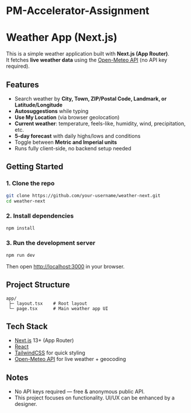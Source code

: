 # PM-Accelerator-Assignment

# Weather App (Next.js)

This is a simple weather application built with **Next.js (App Router)**.  
It fetches **live weather data** using the [Open-Meteo API](https://open-meteo.com/) (no API key required).

## Features
- Search weather by **City, Town, ZIP/Postal Code, Landmark, or Latitude/Longitude**
- **Autosuggestions** while typing
- **Use My Location** (via browser geolocation)
- **Current weather**: temperature, feels-like, humidity, wind, precipitation, etc.
- **5-day forecast** with daily highs/lows and conditions
- Toggle between **Metric and Imperial units**
- Runs fully client-side, no backend setup needed

## Getting Started

### 1. Clone the repo
```bash
git clone https://github.com/your-username/weather-next.git
cd weather-next
```

### 2. Install dependencies
```bash
npm install
```

### 3. Run the development server
```bash
npm run dev
```

Then open [http://localhost:3000](http://localhost:3000) in your browser.

## Project Structure
```
app/
 ├─ layout.tsx    # Root layout
 └─ page.tsx      # Main weather app UI
```

## Tech Stack
- [Next.js](https://nextjs.org/) 13+ (App Router)
- [React](https://react.dev/)
- [TailwindCSS](https://tailwindcss.com/) for quick styling
- [Open-Meteo API](https://open-meteo.com/) for live weather + geocoding

## Notes
- No API keys required — free & anonymous public API.
- This project focuses on functionality. UI/UX can be enhanced by a designer.
